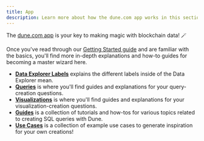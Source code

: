 ```yaml
---
title: App
description: Learn more about how the dune.com app works in this section!
---
```


The [dune.com app](https://dune.com) is your key to making magic with blockchain data! 🪄

Once you've read through our [Getting Started guide](../) and are familiar with the basics, you'll find more in-depth explanations and how-to guides for becoming a master wizard here.

- [**Data Explorer Labels**](explorer-labels.md) explains the different labels inside of the Data Explorer mean.
- [**Queries**](queries/index.md) is where you'll find guides and explanations for your query-creation questions. 
- [**Visualizations**](visualizations/index.md) is where you'll find guides and explanations for your visualization-creation questions.
- [**Guides**](guides/../index.md) is a collection of tutorials and how-tos for various topics related to creating SQL queries with Dune.
- [**Use Cases**](use-cases/index.md) is a collection of example use cases to generate inspiration for your own creations!